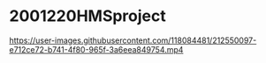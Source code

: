# 2001220HMSproject

https://user-images.githubusercontent.com/118084481/212550097-e712ce72-b741-4f80-965f-3a6eea849754.mp4


